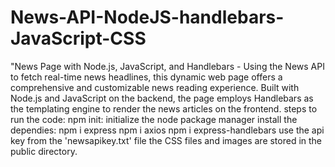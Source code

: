 # News-API-NodeJS-handlebars-JavaScript-CSS
"News Page with Node.js, JavaScript, and Handlebars - Using the News API to fetch real-time news headlines, this dynamic web page offers a comprehensive and customizable news reading experience. Built with Node.js and JavaScript on the backend, the page employs Handlebars as the templating engine to render the news articles on the frontend. 
steps to run the code:
 npm init: initialize the node package manager 
 install the dependies: 
 npm i express 
 npm i axios 
 npm i express-handlebars 
 use the api key from the 'newsapikey.txt' file 
 the CSS files and images are stored in the public directory.
